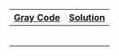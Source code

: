 | [Gray Code](https://leetcode.com/problems/gray-code/) | [Solution]() |
| :---------------------------------------------------: | ------------ |
|                                                       |              |
|                                                       |              |
|                                                       |              |
|                                                       |              |
|                                                       |              |
|                                                       |              |

